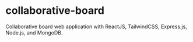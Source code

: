 # collaborative-board

Collaborative board web application with ReactJS, TailwindCSS, Express.js, Node.js, and MongoDB.
